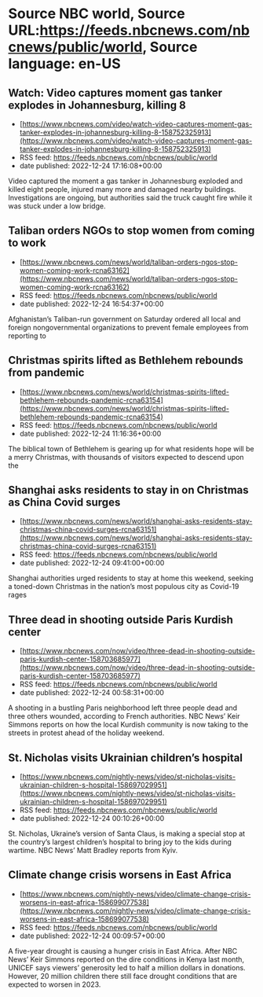 # Source NBC world, Source URL:https://feeds.nbcnews.com/nbcnews/public/world, Source language: en-US

## Watch: Video captures moment gas tanker explodes in Johannesburg, killing 8
 - [https://www.nbcnews.com/video/watch-video-captures-moment-gas-tanker-explodes-in-johannesburg-killing-8-158752325913](https://www.nbcnews.com/video/watch-video-captures-moment-gas-tanker-explodes-in-johannesburg-killing-8-158752325913)
 - RSS feed: https://feeds.nbcnews.com/nbcnews/public/world
 - date published: 2022-12-24 17:16:08+00:00

Video captured the moment a gas tanker in Johannesburg exploded and killed eight people, injured many more and damaged nearby buildings. Investigations are ongoing, but authorities said the truck caught fire while it was stuck under a low bridge.

## Taliban orders NGOs to stop women from coming to work
 - [https://www.nbcnews.com/news/world/taliban-orders-ngos-stop-women-coming-work-rcna63162](https://www.nbcnews.com/news/world/taliban-orders-ngos-stop-women-coming-work-rcna63162)
 - RSS feed: https://feeds.nbcnews.com/nbcnews/public/world
 - date published: 2022-12-24 16:54:37+00:00

Afghanistan’s Taliban-run government on Saturday ordered all local and foreign nongovernmental organizations to prevent female employees from reporting to

## Christmas spirits lifted as Bethlehem rebounds from pandemic
 - [https://www.nbcnews.com/news/world/christmas-spirits-lifted-bethlehem-rebounds-pandemic-rcna63154](https://www.nbcnews.com/news/world/christmas-spirits-lifted-bethlehem-rebounds-pandemic-rcna63154)
 - RSS feed: https://feeds.nbcnews.com/nbcnews/public/world
 - date published: 2022-12-24 11:16:36+00:00

The biblical town of Bethlehem is gearing up for what residents hope will be a merry Christmas, with thousands of visitors expected to descend upon the

## Shanghai asks residents to stay in on Christmas as China Covid surges
 - [https://www.nbcnews.com/news/world/shanghai-asks-residents-stay-christmas-china-covid-surges-rcna63151](https://www.nbcnews.com/news/world/shanghai-asks-residents-stay-christmas-china-covid-surges-rcna63151)
 - RSS feed: https://feeds.nbcnews.com/nbcnews/public/world
 - date published: 2022-12-24 09:41:00+00:00

Shanghai authorities urged residents to stay at home this weekend, seeking a toned-down Christmas in the nation’s most populous city as Covid-19 rages

## Three dead in shooting outside Paris Kurdish center
 - [https://www.nbcnews.com/now/video/three-dead-in-shooting-outside-paris-kurdish-center-158703685977](https://www.nbcnews.com/now/video/three-dead-in-shooting-outside-paris-kurdish-center-158703685977)
 - RSS feed: https://feeds.nbcnews.com/nbcnews/public/world
 - date published: 2022-12-24 00:58:31+00:00

A shooting in a bustling Paris neighborhood left three people dead and three others wounded, according to French authorities. NBC News’ Keir Simmons reports on how the local Kurdish community is now taking to the streets in protest ahead of the holiday weekend.

## St. Nicholas visits Ukrainian children’s hospital
 - [https://www.nbcnews.com/nightly-news/video/st-nicholas-visits-ukrainian-children-s-hospital-158697029951](https://www.nbcnews.com/nightly-news/video/st-nicholas-visits-ukrainian-children-s-hospital-158697029951)
 - RSS feed: https://feeds.nbcnews.com/nbcnews/public/world
 - date published: 2022-12-24 00:10:26+00:00

St. Nicholas, Ukraine’s version of Santa Claus, is making a special stop at the country’s largest children’s hospital to bring joy to the kids during wartime. NBC News’ Matt Bradley reports from Kyiv.

## Climate change crisis worsens in East Africa
 - [https://www.nbcnews.com/nightly-news/video/climate-change-crisis-worsens-in-east-africa-158699077538](https://www.nbcnews.com/nightly-news/video/climate-change-crisis-worsens-in-east-africa-158699077538)
 - RSS feed: https://feeds.nbcnews.com/nbcnews/public/world
 - date published: 2022-12-24 00:09:57+00:00

A five-year drought is causing a hunger crisis in East Africa. After NBC News’ Keir Simmons reported on the dire conditions in Kenya last month, UNICEF says viewers’ generosity led to half a million dollars in donations. However, 20 million children there still face drought conditions that are expected to worsen in 2023.
